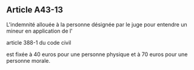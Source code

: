 Article A43-13
----
L'indemnité allouée à la personne désignée par le juge pour entendre un mineur
en application de l'

article 388-1 du code civil

est fixée à 40 euros pour une personne physique et à 70 euros pour une personne
morale.
